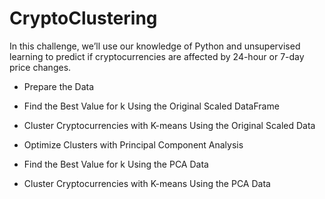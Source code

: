 # CryptoClustering
In this challenge, we’ll use our knowledge of Python and unsupervised learning to predict if cryptocurrencies are affected by 24-hour or 7-day price changes.


- Prepare the Data

- Find the Best Value for k Using the Original Scaled DataFrame

- Cluster Cryptocurrencies with K-means Using the Original Scaled Data

- Optimize Clusters with Principal Component Analysis

- Find the Best Value for k Using the PCA Data

- Cluster Cryptocurrencies with K-means Using the PCA Data
